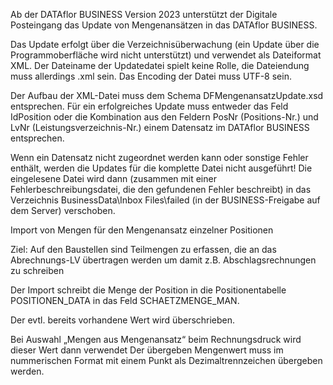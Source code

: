 Ab der DATAflor BUSINESS Version 2023 unterstützt der Digitale Posteingang das Update von Mengenansätzen in das DATAflor BUSINESS.

Das Update erfolgt über die Verzeichnisüberwachung (ein Update über die Programmoberfläche wird nicht unterstützt) und verwendet als Dateiformat XML. Der Dateiname der Updatedatei spielt keine Rolle, die Dateiendung muss allerdings .xml sein. Das Encoding der Datei muss UTF-8 sein.

Der Aufbau der XML-Datei muss dem Schema DFMengenansatzUpdate.xsd entsprechen. Für ein erfolgreiches Update muss entweder das Feld IdPosition oder die Kombination aus den Feldern PosNr (Positions-Nr.) und LvNr (Leistungsverzeichnis-Nr.) einem Datensatz im DATAflor BUSINESS entsprechen.

Wenn ein Datensatz nicht zugeordnet werden kann oder sonstige Fehler enthält, werden die Updates für die komplette Datei nicht ausgeführt! Die eingelesene Datei wird dann (zusammen mit einer Fehlerbeschreibungsdatei, die den gefundenen Fehler beschreibt) in das Verzeichnis BusinessData\Inbox Files\failed (in der BUSINESS-Freigabe auf dem Server) verschoben.

Import von Mengen für den Mengenansatz einzelner Positionen

Ziel: Auf den Baustellen sind Teilmengen zu erfassen, die an das Abrechnungs-LV übertragen werden um damit z.B. Abschlagsrechnungen zu schreiben

Der Import schreibt die Menge der Position in die Positionentabelle POSITIONEN_DATA in das Feld SCHAETZMENGE_MAN.

Der evtl. bereits vorhandene Wert wird überschrieben.

Bei Auswahl „Mengen aus Mengenansatz“ beim Rechnungsdruck wird dieser Wert dann verwendet
Der übergeben Mengenwert muss im nummerischen Format mit einem Punkt als Dezimaltrennzeichen übergeben werden.
